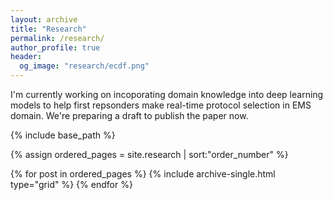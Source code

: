 ```yaml
---
layout: archive
title: "Research"
permalink: /research/
author_profile: true
header:
  og_image: "research/ecdf.png"
---
```


I'm currently working on incoporating domain knowledge into deep learning models to help first repsonders make real-time protocol selection in EMS domain. We're preparing a draft to publish the paper now.

<nbsp>

{% include base_path %}

{% assign ordered_pages = site.research | sort:"order_number" %}

{% for post in ordered_pages %}
  {% include archive-single.html type="grid" %}
{% endfor %}

